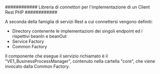 ############ Libreria di connettori per l'implementazione di un Client Rest PHP ############

A seconda della famiglia di servizi Rest a cui connettersi vengono definiti:
 - Directory contenente le implementazioni dei singoli endpoint ed i rispettivi beanIn e beanOut
 - Service Factory
 - Common Factory

Il componente che esegue il servizio richiamato è il "VE1_BusinessProcessManager", contenuto nella
cartella "core", che viene invocato dalla Common Factory.
